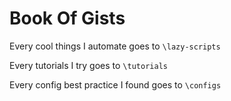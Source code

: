 # Book Of Gists

Every cool things I automate goes to `\lazy-scripts`

Every tutorials I try goes to `\tutorials`

Every config best practice I found goes to `\configs`


